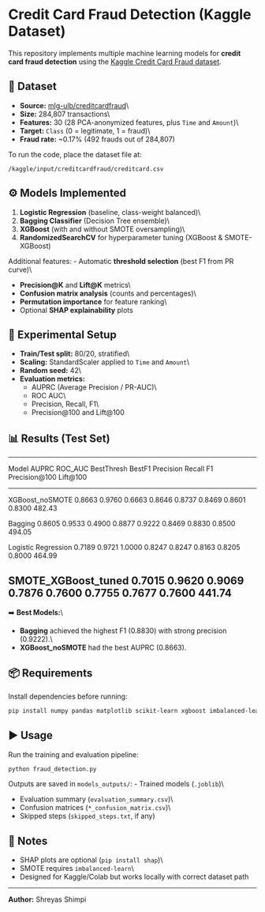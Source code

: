 # Credit Card Fraud Detection (Kaggle Dataset)

This repository implements multiple machine learning models for **credit
card fraud detection** using the [Kaggle Credit Card Fraud
dataset](https://www.kaggle.com/datasets/mlg-ulb/creditcardfraud).

## 📂 Dataset

-   **Source:**
    [mlg-ulb/creditcardfraud](https://www.kaggle.com/datasets/mlg-ulb/creditcardfraud)\
-   **Size:** 284,807 transactions\
-   **Features:** 30 (28 PCA-anonymized features, plus `Time` and
    `Amount`)\
-   **Target:** `Class` (0 = legitimate, 1 = fraud)\
-   **Fraud rate:** \~0.17% (492 frauds out of 284,807)

To run the code, place the dataset file at:

    /kaggle/input/creditcardfraud/creditcard.csv

## ⚙️ Models Implemented

1.  **Logistic Regression** (baseline, class-weight balanced)\
2.  **Bagging Classifier** (Decision Tree ensemble)\
3.  **XGBoost** (with and without SMOTE oversampling)\
4.  **RandomizedSearchCV** for hyperparameter tuning (XGBoost &
    SMOTE-XGBoost)

Additional features: - Automatic **threshold selection** (best F1 from
PR curve)\
- **Precision@K** and **Lift@K** metrics\
- **Confusion matrix analysis** (counts and percentages)\
- **Permutation importance** for feature ranking\
- Optional **SHAP explainability** plots

## 🧪 Experimental Setup

-   **Train/Test split:** 80/20, stratified\
-   **Scaling:** StandardScaler applied to `Time` and `Amount`\
-   **Random seed:** 42\
-   **Evaluation metrics:**
    -   AUPRC (Average Precision / PR-AUC)\
    -   ROC AUC\
    -   Precision, Recall, F1\
    -   Precision@100 and Lift@100

## 📊 Results (Test Set)

  -----------------------------------------------------------------------------------------------------------------------
  Model                 AUPRC    ROC_AUC   BestThresh   BestF1   Precision   Recall   F1       Precision@100   Lift@100
  --------------------- -------- --------- ------------ -------- ----------- -------- -------- --------------- ----------
  XGBoost_noSMOTE       0.8663   0.9760    0.6663       0.8646   0.8737      0.8469   0.8601   0.8300          482.43

  Bagging               0.8605   0.9533    0.4900       0.8877   0.9222      0.8469   0.8830   0.8500          494.05

  Logistic Regression   0.7189   0.9721    1.0000       0.8247   0.8247      0.8163   0.8205   0.8000          464.99

  SMOTE_XGBoost_tuned   0.7015   0.9620    0.9069       0.7876   0.7600      0.7755   0.7677   0.7600          441.74
  -----------------------------------------------------------------------------------------------------------------------

➡️ **Best Models:**\
- **Bagging** achieved the highest F1 (0.8830) with strong precision
(0.9222).\
- **XGBoost_noSMOTE** had the best AUPRC (0.8663).

## 📦 Requirements

Install dependencies before running:

``` bash
pip install numpy pandas matplotlib scikit-learn xgboost imbalanced-learn shap seaborn joblib
```

## ▶️ Usage

Run the training and evaluation pipeline:

``` bash
python fraud_detection.py
```

Outputs are saved in `models_outputs/`: - Trained models (`.joblib`)\
- Evaluation summary (`evaluation_summary.csv`)\
- Confusion matrices (`*_confusion_matrix.csv`)\
- Skipped steps (`skipped_steps.txt`, if any)

## 📌 Notes

-   SHAP plots are optional (`pip install shap`)\
-   SMOTE requires `imbalanced-learn`\
-   Designed for Kaggle/Colab but works locally with correct dataset
    path

------------------------------------------------------------------------

**Author:** Shreyas Shimpi
